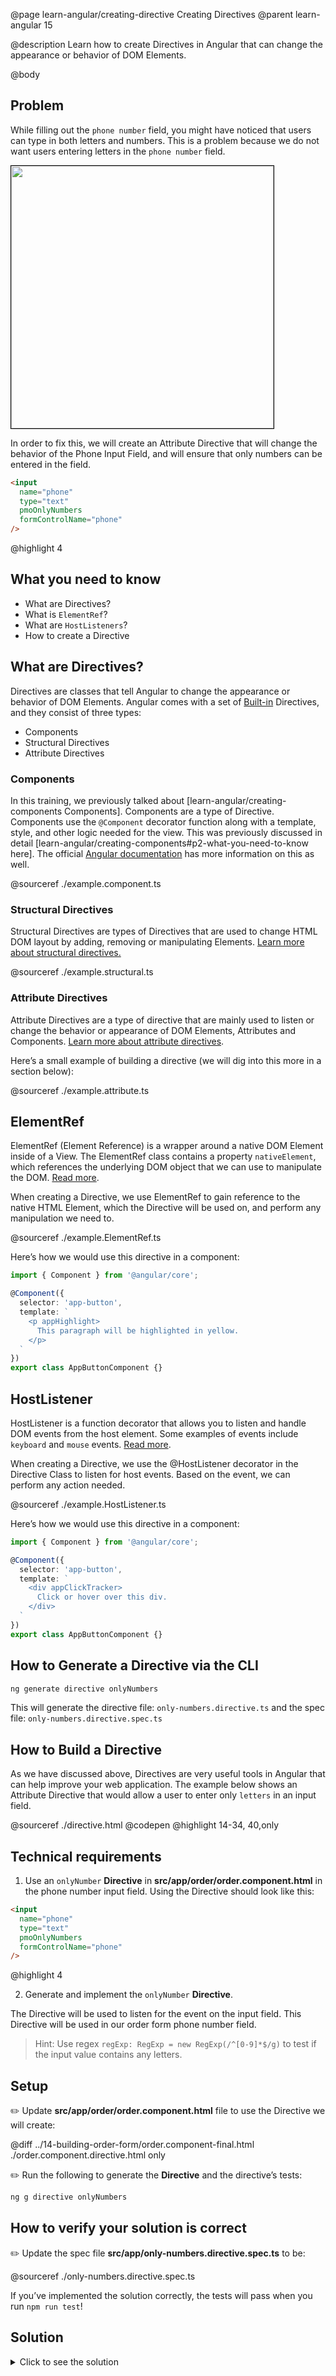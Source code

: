@page learn-angular/creating-directive Creating Directives
@parent learn-angular 15

@description Learn how to create Directives in Angular that can change the appearance or behavior of DOM Elements.

@body

## Problem

While filling out the `phone number` field, you might have noticed that users can type in both letters and numbers. This is a problem because we do not want users entering letters in the `phone number` field.

<img src="../static/img/angular/15-directives/order-form-thumbnails.png"
style="border: solid 1px black;" width="420px"/>

In order to fix this, we will create an Attribute Directive that will change the behavior of the Phone Input Field, and will ensure that only numbers can be entered in the field.

```html
<input
  name="phone"
  type="text"
  pmoOnlyNumbers
  formControlName="phone"
/>
```

@highlight 4

## What you need to know

- What are Directives?
- What is `ElementRef`?
- What are `HostListeners`?
- How to create a Directive

## What are Directives?

Directives are classes that tell Angular to change the appearance or behavior of DOM Elements. Angular comes with a set of <a href="https://angular.io/guide/built-in-directives">Built-in</a> Directives,
and they consist of three types:

- Components
- Structural Directives
- Attribute Directives

### Components

In this training, we previously talked about [learn-angular/creating-components Components].
Components are a type of Directive. Components use the `@Component` decorator function along with a template, style, and other logic needed for the view.
This was previously discussed in detail [learn-angular/creating-components#p2-what-you-need-to-know here]. The official <a href="https://angular.io/guide/built-in-directives#:~:text=Components%E2%80%94-,directives,-with%20a%20template">Angular documentation</a> has more information on this as well.

@sourceref ./example.component.ts

### Structural Directives

Structural Directives are types of Directives that are used to change HTML DOM layout by adding, removing or manipulating Elements.
<a href="https://angular.io/guide/structural-directives">Learn more about structural directives.</a>

@sourceref ./example.structural.ts

### Attribute Directives

Attribute Directives are a type of directive that are mainly used to listen or change the behavior or appearance of DOM Elements,
Attributes and Components.
<a href="https://angular.io/guide/attribute-directives">Learn more about attribute directives</a>.

Here’s a small example of building a directive (we will dig into this more in a section below):

@sourceref ./example.attribute.ts

## ElementRef

ElementRef (Element Reference) is a wrapper around a native DOM Element inside of a View.
The ElementRef class contains a property `nativeElement`, which references the underlying DOM object that we can use to manipulate the DOM.
<a href="https://angular.io/api/core/ElementRef">Read more</a>.

When creating a Directive, we use ElementRef to gain reference to the native HTML Element, which the Directive will be used on, and perform any manipulation we need to.

@sourceref ./example.ElementRef.ts

Here’s how we would use this directive in a component:

```typescript
import { Component } from '@angular/core';

@Component({
  selector: 'app-button',
  template: `
    <p appHighlight>
      This paragraph will be highlighted in yellow.
    </p>
  `
})
export class AppButtonComponent {}
```

## HostListener

HostListener is a function decorator that allows you to listen and handle DOM events from the host element.
Some examples of events include `keyboard` and `mouse` events.
<a href="https://angular.io/api/core/HostListener">Read more</a>.

When creating a Directive, we use the @HostListener decorator in the Directive Class to listen for host events. Based on the event, we can perform any action needed.

@sourceref ./example.HostListener.ts

Here’s how we would use this directive in a component:

```typescript
import { Component } from '@angular/core';

@Component({
  selector: 'app-button',
  template: `
    <div appClickTracker>
      Click or hover over this div.
    </div>
  `
})
export class AppButtonComponent {}
```

## How to Generate a Directive via the CLI

```bash
ng generate directive onlyNumbers
```

This will generate the directive file: `only-numbers.directive.ts` and the spec file: `only-numbers.directive.spec.ts`

## How to Build a Directive

As we have discussed above, Directives are very useful tools in Angular that can help improve your web application. The example below shows an Attribute Directive that would allow a user to enter only `letters` in an input field.

@sourceref ./directive.html
@codepen
@highlight 14-34, 40,only

## Technical requirements

1. Use an `onlyNumber` **Directive** in **src/app/order/order.component.html** in the phone number input field. Using the Directive should look like this:

```html
<input
  name="phone"
  type="text"
  pmoOnlyNumbers
  formControlName="phone"
/>
```

@highlight 4

2. Generate and implement the `onlyNumber` **Directive**.

The Directive will be used to listen for the event on the input field. This Directive will be used in our order form phone number field.

> Hint: Use regex `regExp: RegExp = new RegExp(/^[0-9]*$/g)` to test if the input value contains any letters.

## Setup

✏️ Update **src/app/order/order.component.html** file to use the Directive we will create:

@diff ../14-building-order-form/order.component-final.html ./order.component.directive.html only

✏️ Run the following to generate the **Directive** and the directive’s tests:

```bash
ng g directive onlyNumbers
```

## How to verify your solution is correct

✏️ Update the spec file **src/app/only-numbers.directive.spec.ts** to be:

@sourceref ./only-numbers.directive.spec.ts

If you’ve implemented the solution correctly, the tests will pass when you run `npm run test`!

## Solution

<details>
<summary>Click to see the solution</summary>
✏️ Update **src/app/only-numbers.directive.ts** to:

@sourceref ./only-numbers.directive.ts

</details>
